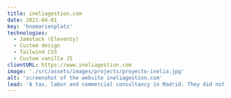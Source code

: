```yaml
---
title: ineliagestion.com
date: 2021-04-01
key: 'hnomarienplatz'
technologies:
  - Jamstack (Eleventy)
  - Custom design
  - Tailwind CSS
  - Custom vanilla JS
clientURL: https://www.ineliagestion.com
image: './src/assets/images/projects/proyecto-inelia.jpg'
alt: 'screenshot of the website ineliagestion.com'
lead: 'A tax, labor and commercial consultancy in Madrid. They did not have a website before. They wanted to be represented as an experienced and professional agency but far from the traditional serious tone. '
---
```

